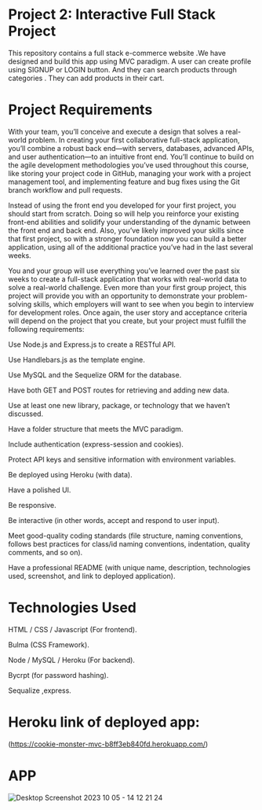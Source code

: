 # Project 2: Interactive Full Stack Project
This repository contains a full stack e-commerce website .We have designed and build this app using MVC paradigm. A user can create profile using SIGNUP or LOGIN button. And they can search products through categories . They can add products in their cart.

# Project Requirements
With your team, you’ll conceive and execute a design that solves a real-world problem. In creating your first collaborative full-stack application, you’ll combine a robust back end—with servers, databases, advanced APIs, and user authentication—to an intuitive front end. You’ll continue to build on the agile development methodologies you’ve used throughout this course, like storing your project code in GitHub, managing your work with a project management tool, and implementing feature and bug fixes using the Git branch workflow and pull requests.

Instead of using the front end you developed for your first project, you should start from scratch. Doing so will help you reinforce your existing front-end abilities and solidify your understanding of the dynamic between the front end and back end. Also, you’ve likely improved your skills since that first project, so with a stronger foundation now you can build a better application, using all of the additional practice you’ve had in the last several weeks.

You and your group will use everything you’ve learned over the past six weeks to create a full-stack application that works with real-world data to solve a real-world challenge. Even more than your first group project, this project will provide you with an opportunity to demonstrate your problem-solving skills, which employers will want to see when you begin to interview for development roles. Once again, the user story and acceptance criteria will depend on the project that you create, but your project must fulfill the following requirements:

Use Node.js and Express.js to create a RESTful API.

Use Handlebars.js as the template engine.

Use MySQL and the Sequelize ORM for the database.

Have both GET and POST routes for retrieving and adding new data.

Use at least one new library, package, or technology that we haven’t discussed.

Have a folder structure that meets the MVC paradigm.

Include authentication (express-session and cookies).

Protect API keys and sensitive information with environment variables.

Be deployed using Heroku (with data).

Have a polished UI.

Be responsive.

Be interactive (in other words, accept and respond to user input).

Meet good-quality coding standards (file structure, naming conventions, follows best practices for class/id naming conventions, indentation, quality comments, and so on).

Have a professional README (with unique name, description, technologies used, screenshot, and link to deployed application).

# Technologies Used
HTML / CSS / Javascript (For frontend).

Bulma (CSS Framework).

Node / MySQL / Heroku (For backend).

Bycrpt (for password hashing).

Sequalize ,express.

# Heroku link of deployed app:
(https://cookie-monster-mvc-b8ff3eb840fd.herokuapp.com/)

# APP
![Desktop Screenshot 2023 10 05 - 14 12 21 24](https://github.com/Inv-Dre/Cookie-Monster-MVC/assets/135474781/a80c3716-9fab-40d8-aa89-5afa2abd23cf)



